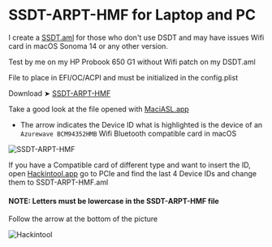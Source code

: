 # SSDT-ARPT-HMF for Laptop and PC

I create a [SSDT.aml](https://github.com/chris1111/SSDT-ARPT-HMF/blob/Master/SSDT-ARPT-HMF.aml)
for those who don't use DSDT and may have issues
Wifi card in macOS Sonoma 14 or any other version.

Test by me on my HP Probook 650 G1 without Wifi patch on my DSDT.aml

File to place in EFI/OC/ACPI and must be initialized in the config.plist

Download ➤ [SSDT-ARPT-HMF](https://github.com/chris1111/SSDT-ARPT-HMF/blob/Master/SSDT-ARPT-HMF.aml.zip)

Take a good look at the file opened with [MaciASL.app](https://bitbucket.org/RehabMan/os-x-maciasl-patchmatic/downloads/RehabMan-MaciASL-2018-0507.zip)
- The arrow indicates the Device ID what is highlighted is the device of an `Azurewave BCM94352HMB` Wifi Bluetooth compatible card in macOS
  

![SSDT-ARPT-HMF](https://github.com/chris1111/SSDT-ARPT-HMF/assets/6248794/d16c0fc0-dd58-410e-a1a4-60ae96443a68)


If you have a Compatible card of different type and want to insert the ID, open [Hackintool.app](https://github.com/benbaker76/Hackintool/releases)
go to PCIe and find the last 4 Device IDs and change them to SSDT-ARPT-HMF.aml

#### NOTE: Letters must be lowercase in the SSDT-ARPT-HMF file
Follow the arrow at the bottom of the picture

![Hackintool](https://github.com/chris1111/SSDT-ARPT-HMF/assets/6248794/2a2a4631-2392-4115-92e9-dde86af564f4)



